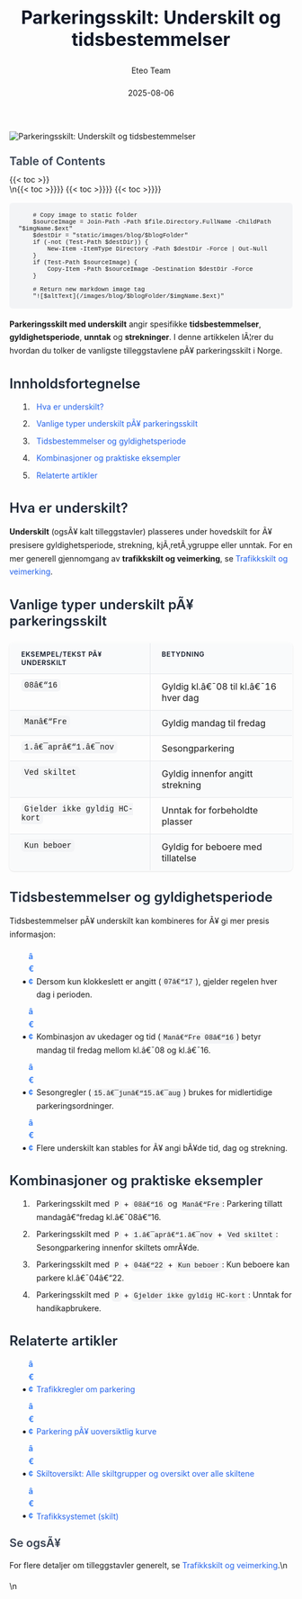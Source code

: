 ﻿---
title: "Parkeringsskilt: Underskilt og tidsbestemmelser"
date: 2025-08-06
draft: false
author: "Eteo Team"
description: "Lær hvordan du tolker underskilt og tidsbestemmelser på parkeringsskilt i Norge. Eksempler på tilleggstavler med gyldighetsperiode, unntak og viktige regler."
categories: ["Driving Theory"]
tags: ["driving", "theory", "safety"]
featured_image: "/images/blog/parkeringsskilt-underskilt-tidsbestemmelser/parkeringsskilt-underskilt-tidsbestemmelser-image.svg"
---

<style>
/* Base text styling */
.article-content {
  font-family: 'Inter', -apple-system, BlinkMacSystemFont, 'Segoe UI', Roboto, Oxygen, Ubuntu, Cantarell, 'Open Sans', 'Helvetica Neue', sans-serif;
  line-height: 1.6;
  color: #1f2937;
  font-size: 16px;
}

/* Headers */
h1 {
  font-size: 2rem;
  font-weight: 700;
  margin: 2rem 0 1.5rem;
  color: #111827;
}

h2 {
  font-size: 1.5rem;
  font-weight: 600;
  margin: 2rem 0 1rem;
  color: #1f2937;
}

h3 {
  font-size: 1.25rem;
  font-weight: 600;
  margin: 1.5rem 0 0.75rem;
  color: #374151;
}

/* Paragraphs */
p {
  margin: 1rem 0;
  line-height: 1.7;
}

/* Lists */
ul, ol {
  margin: 1rem 0 1rem 1.5rem;
  padding-left: 1rem;
}

li {
  margin-bottom: 0.5rem;
  line-height: 1.6;
  position: relative;
  padding-left: 0.5rem;
}

ul > li::before {
  content: 'â€¢';
  color: #3b82f6;
  font-weight: bold;
  display: inline-block;
  width: 1em;
  margin-left: -1em;
}

/* Links */
a {
  color: #2563eb;
  text-decoration: none;
  transition: color 0.2s ease;
}

a:hover {
  color: #1d4ed8;
  text-decoration: underline;
}

/* Code blocks */
pre, code {
  font-family: 'SFMono-Regular', Consolas, 'Liberation Mono', Menlo, monospace;
  background-color: #f3f4f6;
  border-radius: 0.375rem;
  font-size: 0.875em;
}

pre {
  padding: 1rem;
  overflow-x: auto;
  margin: 1rem 0;
}

code {
  padding: 0.2em 0.4em;
}

/* Blockquotes */
blockquote {
  border-left: 4px solid #e5e7eb;
  margin: 1.5rem 0;
  padding: 0.75rem 1rem 0.75rem 1.5rem;
  background-color: #f9fafb;
  color: #4b5563;
  font-style: italic;
}

/* Tables */
table {
  margin: 1.5rem auto !important;
  border-collapse: collapse !important;
  width: 100% !important;
  max-width: 100%;
  box-shadow: 0 1px 3px rgba(0,0,0,0.1) !important;
  border-radius: 0.5rem !important;
  overflow: hidden !important;
  border: 1px solid #e5e7eb !important;
  display: table !important;
}

th, td {
  padding: 0.75rem 1.25rem !important;
  text-align: left !important;
  border: 1px solid #e5e7eb !important;
  vertical-align: top;
}

th {
  background-color: #f9fafb !important;
  font-weight: 600 !important;
  color: #111827 !important;
  text-transform: uppercase !important;
  font-size: 0.75rem !important;
  letter-spacing: 0.05em !important;
}

tr:nth-child(even) {
  background-color: #f9fafb !important;
}

tr:hover {
  background-color: #f3f4f6 !important;
}

/* Responsive adjustments */
@media (max-width: 768px) {
  .article-content {
    font-size: 15px;
  }
  
  h1 { font-size: 1.75rem; }
  h2 { font-size: 1.375rem; }
  h3 { font-size: 1.125rem; }
  
  table {
    display: block !important;
    overflow-x: auto !important;
    -webkit-overflow-scrolling: touch;
  }
}
</style>


<div class="blog-content">
  <div class="featured-image">
    <img src="/images/blog/parkeringsskilt-underskilt-tidsbestemmelser/parkeringsskilt-underskilt-tidsbestemmelser-image.svg" alt="Parkeringsskilt: Underskilt og tidsbestemmelser" class="img-fluid rounded">
  </div>

  <div class="toc-container mt-4 mb-4">
    <h3>Table of Contents</h3>
    {{< toc >}}
  </div>

  <div class="blog-body">\n{{< toc >}}}}
{{< toc >}}}}
{{< toc >}}}}

        
        
        # Copy image to static folder
        $sourceImage = Join-Path -Path $file.Directory.FullName -ChildPath "$imgName.$ext"
        $destDir = "static/images/blog/$blogFolder"
        if (-not (Test-Path $destDir)) {
            New-Item -ItemType Directory -Path $destDir -Force | Out-Null
        }
        if (Test-Path $sourceImage) {
            Copy-Item -Path $sourceImage -Destination $destDir -Force
        }
        
        # Return new markdown image tag
        "![$altText](/images/blog/$blogFolder/$imgName.$ext)"
    

**Parkeringsskilt med underskilt** angir spesifikke **tidsbestemmelser**, **gyldighetsperiode**, **unntak** og **strekninger**. I denne artikkelen lÃ¦rer du hvordan du tolker de vanligste tilleggstavlene pÃ¥ parkeringsskilt i Norge.

## Innholdsfortegnelse

1. [Hva er underskilt?](#hva-er-underskilt)
2. [Vanlige typer underskilt pÃ¥ parkeringsskilt](#vanlige-typer-underskilt-pa-parkeringsskilt)
3. [Tidsbestemmelser og gyldighetsperiode](#tidsbestemmelser-og-gyldighetsperiode)
4. [Kombinasjoner og praktiske eksempler](#kombinasjoner-og-praktiske-eksempler)
5. [Relaterte artikler](#relaterte-artikler)

## Hva er underskilt?

**Underskilt** (ogsÃ¥ kalt tilleggstavler) plasseres under hovedskilt for Ã¥ presisere gyldighetsperiode, strekning, kjÃ¸retÃ¸ygruppe eller unntak. For en mer generell gjennomgang av **trafikkskilt og veimerking**, se [Trafikkskilt og veimerking](/blogs/teori/trafikkskilt-og-veimerking "Trafikkskilt og veimerking - Komplett guide for teoriprÃ¸ven").

## Vanlige typer underskilt pÃ¥ parkeringsskilt

| Eksempel/tekst pÃ¥ underskilt         | Betydning                          |
|--------------------------------------|------------------------------------|
| `08â€“16`                              | Gyldig kl.â€¯08 til kl.â€¯16 hver dag  |
| `Manâ€“Fre`                            | Gyldig mandag til fredag           |
| `1.â€¯aprâ€“1.â€¯nov`                      | Sesongparkering                    |
| `Ved skiltet`                        | Gyldig innenfor angitt strekning   |
| `Gjelder ikke gyldig HC-kort`        | Unntak for forbeholdte plasser     |
| `Kun beboer`                         | Gyldig for beboere med tillatelse  |

## Tidsbestemmelser og gyldighetsperiode

Tidsbestemmelser pÃ¥ underskilt kan kombineres for Ã¥ gi mer presis informasjon:

* Dersom kun klokkeslett er angitt (`07â€“17`), gjelder regelen hver dag i perioden.
* Kombinasjon av ukedager og tid (`Manâ€“Fre 08â€“16`) betyr mandag til fredag mellom kl.â€¯08 og kl.â€¯16.
* Sesongregler (`15.â€¯junâ€“15.â€¯aug`) brukes for midlertidige parkeringsordninger.
* Flere underskilt kan stables for Ã¥ angi bÃ¥de tid, dag og strekning.

## Kombinasjoner og praktiske eksempler

1. Parkeringsskilt med `P` + `08â€“16` og `Manâ€“Fre`: Parkering tillatt mandagâ€“fredag kl.â€¯08â€“16.
2. Parkeringsskilt med `P` + `1.â€¯aprâ€“1.â€¯nov` + `Ved skiltet`: Sesongparkering innenfor skiltets omrÃ¥de.
3. Parkeringsskilt med `P` + `04â€“22` + `Kun beboer`: Kun beboere kan parkere kl.â€¯04â€“22.
4. Parkeringsskilt med `P` + `Gjelder ikke gyldig HC-kort`: Unntak for handikapbrukere.

## Relaterte artikler

* [Trafikkregler om parkering](/blogs/teori/trafikkregler-om-parkering "Trafikkregler om parkering - regler, unntak og skilt")
* [Parkering pÃ¥ uoversiktlig kurve](/blogs/teori/parkering-pa-uoversiktlig-kurve "Parkering pÃ¥ uoversiktlig kurve - regler og sikkerhet")
* [Skiltoversikt: Alle skiltgrupper og oversikt over alle skiltene](/blogs/teori/skiltoversikt-alle-skiltgrupper-og-oversikt "Skiltoversikt: Alle skiltgrupper og oversikt over alle skiltene")
* [Trafikksystemet (skilt)](/blogs/teori/trafikksystemet-skilt "Trafikksystemet (skilt) - Skiltgrupper og kategorier")

### Se ogsÃ¥

For flere detaljer om tilleggstavler generelt, se [Trafikkskilt og veimerking](/blogs/teori/trafikkskilt-og-veimerking "Trafikkskilt og veimerking - Komplett guide for teoriprÃ¸ven").\n  </div>\n</div>